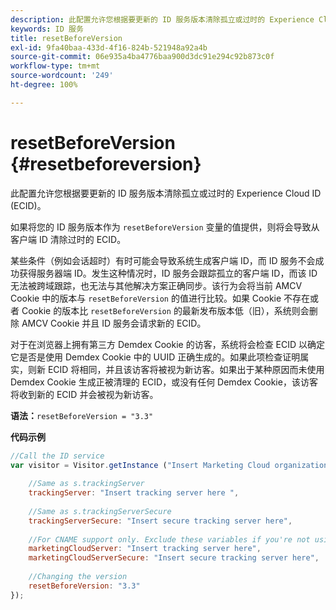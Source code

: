 ```yaml
---
description: 此配置允许您根据要更新的 ID 服务版本清除孤立或过时的 Experience Cloud ID (ECID)。
keywords: ID 服务
title: resetBeforeVersion
exl-id: 9fa40baa-433d-4f16-824b-521948a92a4b
source-git-commit: 06e935a4ba4776baa900d3dc91e294c92b873c0f
workflow-type: tm+mt
source-wordcount: '249'
ht-degree: 100%

---
```


# resetBeforeVersion {#resetbeforeversion}

此配置允许您根据要更新的 ID 服务版本清除孤立或过时的 Experience Cloud ID (ECID)。

如果将您的 ID 服务版本作为 `resetBeforeVersion` 变量的值提供，则将会导致从客户端 ID 清除过时的 ECID。

某些条件（例如会话超时）有时可能会导致系统生成客户端 ID，而 ID 服务不会成功获得服务器端 ID。发生这种情况时，ID 服务会跟踪孤立的客户端 ID，而该 ID 无法被跨域跟踪，也无法与其他解决方案正确同步。该行为会将当前 AMCV Cookie 中的版本与 `resetBeforeVersion` 的值进行比较。如果 Cookie 不存在或者 Cookie 的版本比 `resetBeforeVersion` 的最新发布版本低（旧），系统则会删除 AMCV Cookie 并且 ID 服务会请求新的 ECID。

对于在浏览器上拥有第三方 Demdex Cookie 的访客，系统将会检查 ECID 以确定它是否是使用 Demdex Cookie 中的 UUID 正确生成的。如果此项检查证明属实，则新 ECID 将相同，并且该访客将被视为新访客。如果出于某种原因而未使用 Demdex Cookie 生成正被清理的 ECID，或没有任何 Demdex Cookie，该访客将收到新的 ECID 并会被视为新访客。

**语法：**`resetBeforeVersion = "3.3"`

**代码示例**

```js
//Call the ID service 
var visitor = Visitor.getInstance ("Insert Marketing Cloud organization ID here", { 
  
    //Same as s.trackingServer 
    trackingServer: "Insert tracking server here ", 
  
    //Same as s.trackingServerSecure 
    trackingServerSecure: "Insert secure tracking server here", 
  
    //For CNAME support only. Exclude these variables if you're not using CNAME 
    marketingCloudServer: "Insert tracking server here", 
    marketingCloudServerSecure: "Insert secure tracking server here", 
  
    //Changing the version 
    resetBeforeVersion: "3.3" 
});
```
